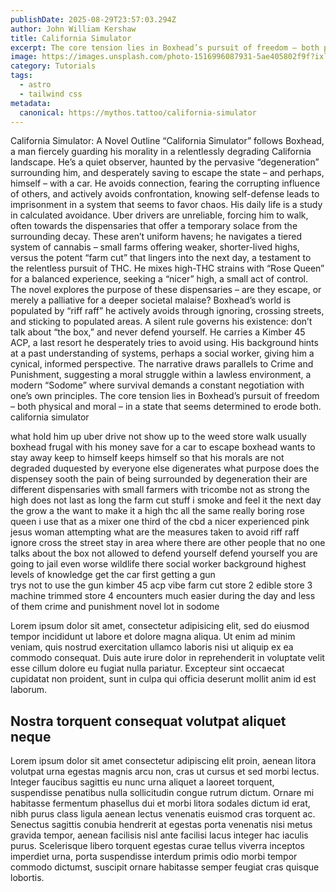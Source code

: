 ```yaml
---
publishDate: 2025-08-29T23:57:03.294Z
author: John William Kershaw
title: California Simulator
excerpt: The core tension lies in Boxhead’s pursuit of freedom – both physical and moral – in a state that seems determined to erode both.
image: https://images.unsplash.com/photo-1516996087931-5ae405802f9f?ixlib=rb-4.0.3&ixid=M3wxMjA3fDB8MHxwaG90by1wYWdlfHx8fGVufDB8fHx8fA%3D%3D&auto=format&fit=crop&w=2070&q=80
category: Tutorials
tags:
  - astro
  - tailwind css
metadata:
  canonical: https://mythos.tattoo/california-simulator
---
```



California Simulator: A Novel Outline
“California Simulator” follows Boxhead, a man fiercely guarding his morality in a relentlessly degrading California landscape. He’s a quiet observer, haunted by the pervasive “degeneration” surrounding him, and desperately saving to escape the state – and perhaps, himself – with a car. He avoids connection, fearing the corrupting influence of others, and actively avoids confrontation, knowing self-defense leads to imprisonment in a system that seems to favor chaos.
His daily life is a study in calculated avoidance. Uber drivers are unreliable, forcing him to walk, often towards the dispensaries that offer a temporary solace from the surrounding decay. These aren’t uniform havens; he navigates a tiered system of cannabis – small farms offering weaker, shorter-lived highs, versus the potent “farm cut” that lingers into the next day, a testament to the relentless pursuit of THC. He mixes high-THC strains with “Rose Queen” for a balanced experience, seeking a “nicer” high, a small act of control.
The novel explores the purpose of these dispensaries – are they escape, or merely a palliative for a deeper societal malaise? Boxhead’s world is populated by “riff raff” he actively avoids through ignoring, crossing streets, and sticking to populated areas. A silent rule governs his existence: don’t talk about “the box,” and never defend yourself.
He carries a Kimber 45 ACP, a last resort he desperately tries to avoid using. His background hints at a past understanding of systems, perhaps a social worker, giving him a cynical, informed perspective. The narrative draws parallels to Crime and Punishment, suggesting a moral struggle within a lawless environment, a modern “Sodome” where survival demands a constant negotiation with one’s own principles. The core tension lies in Boxhead’s pursuit of freedom – both physical and moral – in a state that seems determined to erode both.
california simulator

what hold him up
uber drive not show up
to the weed store
walk usually
boxhead frugal with his money
save for a car to escape
boxhead wants to stay away
keep to himself
keeps himself
so that his morals are not degraded
duquested by everyone else
digenerates
what purpose does the dispensey
sooth the pain of being surrounded by degeneration
their are different dispensaries
with
small farmers with
tricombe not as strong
the high does not last as long
the farm cut stuff i smoke and feel it the next day
the grow a
the want to make it a high thc
all the same
really boring
rose queen
i use that as a mixer
one third of the cbd
a nicer experienced
pink jesus
woman attempting
what are the measures taken to avoid riff raff  
ignore
cross the street
stay in area where there are other people
that no one talks about the box
not allowed to defend yourself
defend yourself you are going to jail
even worse wildlife there
social worker background
highest levels of knowledge
get the car first
getting a gun  
trys not to use the gun
kimber 45 acp
vibe farm cut
store 2 edible
store 3 machine trimmed
store 4
encounters much easier during the day
and less of them
crime and punishment novel
lot in sodome

Lorem ipsum dolor sit amet, consectetur adipisicing elit, sed do eiusmod tempor incididunt ut labore et dolore magna aliqua. Ut enim ad minim veniam, quis nostrud exercitation ullamco laboris nisi ut aliquip ex ea commodo consequat. Duis aute irure dolor in reprehenderit in voluptate velit esse cillum dolore eu fugiat nulla pariatur. Excepteur sint occaecat cupidatat non proident, sunt in culpa qui officia deserunt mollit anim id est laborum.

## Nostra torquent consequat volutpat aliquet neque

Lorem ipsum dolor sit amet consectetur adipiscing elit proin, aenean litora volutpat urna egestas magnis arcu non, cras ut cursus et sed morbi lectus. Integer faucibus sagittis eu nunc urna aliquet a laoreet torquent, suspendisse penatibus nulla sollicitudin congue rutrum dictum. Ornare mi habitasse fermentum phasellus dui et morbi litora sodales dictum id erat, nibh purus class ligula aenean lectus venenatis euismod cras torquent ac. Senectus sagittis conubia hendrerit at egestas porta venenatis nisi metus gravida tempor, aenean facilisis nisl ante facilisi lacus integer hac iaculis purus. Scelerisque libero torquent egestas curae tellus viverra inceptos imperdiet urna, porta suspendisse interdum primis odio morbi tempor commodo dictumst, suscipit ornare habitasse semper feugiat cras quisque lobortis.
